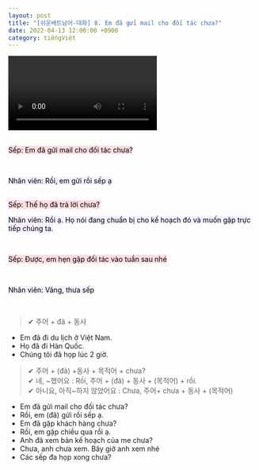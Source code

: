 ```yaml
---
layout: post
title: "[쉬운베트남어-대화] 8. Em đã gửi mail cho đối tác chưa?"
date: 2022-04-13 12:00:00 +0900
category: tiếngViệt
---
```


<div class="video-container">
    <video id="player" class="video-js vjs-default-skin vjs-big-play-centered" data-json="/public/json/쉬운베트남어-대화8과.json"></video>
</div>

<br>

<mark style="background-color: #ffdce0">Sếp: Em đã gửi mail cho đối tác chưa?</mark>

<br>

<mark style="background-color: #f5f0ff">Nhân viên: Rồi, em gửi rồi sếp ạ</mark>

<br>
<mark style="background-color: #ffdce0">Sếp: Thế họ đã trả lời chưa?</mark>

<br>

<mark style="background-color: #f5f0ff">Nhân viên: Rồi ạ. Họ nói đang chuẩn bị cho kế hoạch đó và muốn gặp trực tiếp chúng ta.</mark>

<br>

<mark style="background-color: #ffdce0">Sếp: Được, em hẹn gặp đối tác vào tuần sau nhé</mark>

<br>

<mark style="background-color: #f5f0ff">Nhân viên: Vâng, thưa sếp</mark>

<br>

> ✔ 주어 + đã + 동사
- Em đã đi du lịch ở Việt Nam.
- Họ đã đi Hàn Quốc.
- Chúng tôi đã họp lúc 2 giờ.

> ✔ 주어 + (đã) +동사 + 목적어 + chưa?<br>
> ✔ 네, ~했어요 : Rồi, 주어 + (đã) + 동사 + (목적어) + rồi.<br>
> ✔ 아니요, 아직~하지 않았어요 : Chưa, 주어+ chưa + 동사 + (목적어) <br>
- Em đã gửi mail cho đối tác chưa?
- Rồi, em (đã) gửi rồi sếp ạ.
- Em đã gặp khách hàng chưa?
- Rồi, em gặp chiều qua rồi ạ.
- Anh đã xem bản kế hoạch của me chưa?
- Chưa, anh chưa xem. Bây giờ anh xem nhé
- Các sếp đa họp xong chưa?
